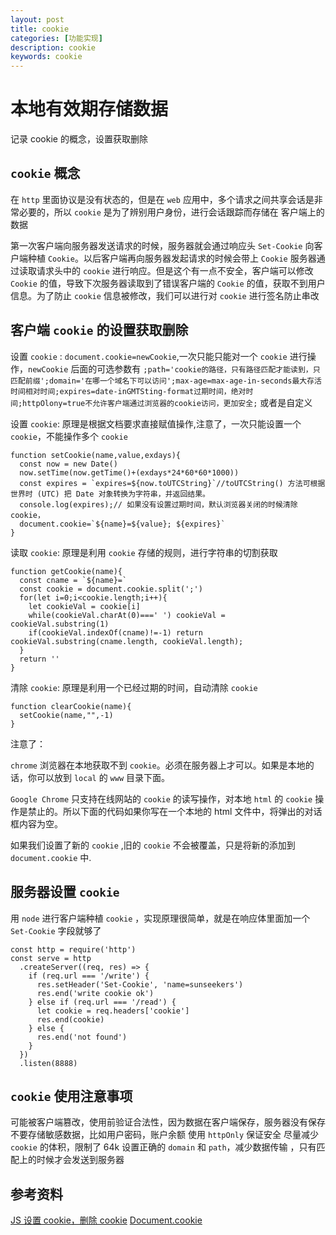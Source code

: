 ```yaml
---
layout: post
title: cookie
categories: [功能实现]
description: cookie
keywords: cookie
---
```


# 本地有效期存储数据

记录 cookie 的概念，设置获取删除

## `cookie` 概念

在 `http` 里面协议是没有状态的，但是在 `web` 应用中，多个请求之间共享会话是非常必要的，所以 `cookie` 是为了辨别用户身份，进行会话跟踪而存储在
客户端上的数据

第一次客户端向服务器发送请求的时候，服务器就会通过响应头 `Set-Cookie` 向客户端种植 `Cookie`。以后客户端再向服务器发起请求的时候会带上 `Cookie`
服务器通过读取请求头中的 `cookie` 进行响应。但是这个有一点不安全，客户端可以修改 `Cookie` 的值，导致下次服务器读取到了错误客户端的 `Cookie` 的值，获取不到用户信息。为了防止 `cookie` 信息被修改，我们可以进行对 `cookie` 进行签名防止串改

## 客户端 `cookie` 的设置获取删除

设置 `cookie` : `document.cookie=newCookie`,一次只能只能对一个 `cookie` 进行操作，`newCookie` 后面的可选参数有
`;path='cookie的路径，只有路径匹配才能读到，只匹配前缀';domain='在哪一个域名下可以访问';max-age=max-age-in-seconds最大存活时间相对时间;expires=date-inGMTSting-format过期时间，绝对时间;httpOlony=true不允许客户端通过浏览器的cookie访问，更加安全;` 或者是自定义

设置 `cookie`: 原理是根据文档要求直接赋值操作,注意了，一次只能设置一个 `cookie`，不能操作多个 `cookie`

```
function setCookie(name,value,exdays){
  const now = new Date()
  now.setTime(now.getTime()+(exdays*24*60*60*1000))
  const expires = `expires=${now.toUTCString}`//toUTCString() 方法可根据世界时 (UTC) 把 Date 对象转换为字符串，并返回结果。
  console.log(expires);// 如果没有设置过期时间，默认浏览器关闭的时候清除 cookie，
  document.cookie=`${name}=${value}; ${expires}`
}
```

读取 `cookie`: 原理是利用 `cookie` 存储的规则，进行字符串的切割获取

```
function getCookie(name){
  const cname = `${name}=`
  const cookie = document.cookie.split(';')
  for(let i=0;i<cookie.length;i++){
    let cookieVal = cookie[i]
    while(cookieVal.charAt(0)===' ') cookieVal = cookieVal.substring(1)
    if(cookieVal.indexOf(cname)!=-1) return cookieVal.substring(cname.length, cookieVal.length);
  }
  return ''
}
```

清除 `cookie`: 原理是利用一个已经过期的时间，自动清除 `cookie`

```
function clearCookie(name){
  setCookie(name,"",-1)
}
```

注意了：

`chrome` 浏览器在本地获取不到 `cookie`。必须在服务器上才可以。如果是本地的话，你可以放到 `local` 的 `www` 目录下面。

`Google Chrome` 只支持在线网站的 `cookie` 的读写操作，对本地 `html` 的 `cookie` 操作是禁止的。所以下面的代码如果你写在一个本地的 html 文件中，将弹出的对话框内容为空。

如果我们设置了新的 `cookie` ,旧的 `cookie` 不会被覆盖，只是将新的添加到 `document.cookie` 中.

## 服务器设置 `cookie`

用 `node` 进行客户端种植 `cookie` ，实现原理很简单，就是在响应体里面加一个 `Set-Cookie` 字段就够了

```
const http = require('http')
const serve = http
  .createServer((req, res) => {
    if (req.url === '/write') {
      res.setHeader('Set-Cookie', 'name=sunseekers')
      res.end('write cookie ok')
    } else if (req.url === '/read') {
      let cookie = req.headers['cookie']
      res.end(cookie)
    } else {
      res.end('not found')
    }
  })
  .listen(8888)
```

## `cookie` 使用注意事项

可能被客户端篡改，使用前验证合法性，因为数据在客户端保存，服务器没有保存
不要存储敏感数据，比如用户密码，账户余额
使用 `httpOnly` 保证安全
尽量减少 `cookie` 的体积，限制了 64k
设置正确的 `domain` 和 `path`，减少数据传输 ，只有匹配上的时候才会发送到服务器

## 参考资料

[JS 设置 cookie，删除 cookie](https://www.cnblogs.com/wangkongming/p/3992644.html)
[Document.cookie](https://developer.mozilla.org/zh-CN/docs/Web/API/Document/cookie)

